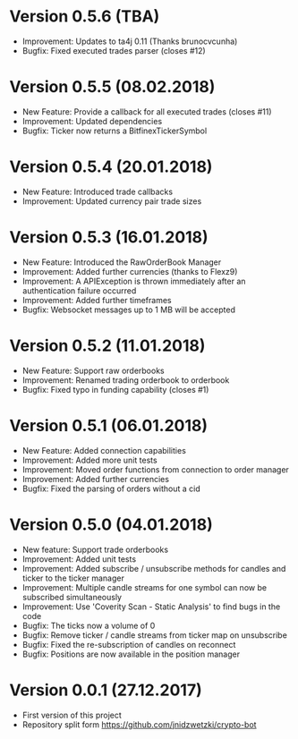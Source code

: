# Version 0.5.6 (TBA)
* Improvement: Updates to ta4j 0.11 (Thanks brunocvcunha)
* Bugfix: Fixed executed trades parser (closes #12)

# Version 0.5.5 (08.02.2018)
* New Feature: Provide a callback for all executed trades (closes #11)
* Improvement: Updated dependencies
* Bugfix: Ticker now returns a BitfinexTickerSymbol

# Version 0.5.4 (20.01.2018)
* New Feature: Introduced trade callbacks
* Improvement: Updated currency pair trade sizes

# Version 0.5.3 (16.01.2018)
* New Feature: Introduced the RawOrderBook Manager
* Improvement: Added further currencies (thanks to Flexz9)
* Improvement: A APIException is thrown immediately after an authentication failure occurred
* Improvement: Added further timeframes
* Bugfix: Websocket messages up to 1 MB will be accepted

# Version 0.5.2 (11.01.2018)
* New Feature: Support raw orderbooks
* Improvement: Renamed trading orderbook to orderbook
* Bugfix: Fixed typo in funding capability (closes #1)

# Version 0.5.1 (06.01.2018)
* New Feature: Added connection capabilities
* Improvement: Added more unit tests
* Improvement: Moved order functions from connection to order manager
* Improvement: Added further currencies
* Bugfix: Fixed the parsing of orders without a cid

# Version 0.5.0 (04.01.2018)
* New feature: Support trade orderbooks
* Improvement: Added unit tests
* Improvement: Added subscribe / unsubscribe methods for candles and ticker to the ticker manager
* Improvement: Multiple candle streams for one symbol can now be subscribed simultaneously
* Improvement: Use 'Coverity Scan - Static Analysis' to find bugs in the code
* Bugfix: The ticks now a volume of 0
* Bugfix: Remove ticker / candle streams from ticker map on unsubscribe
* Bugfix: Fixed the re-subscription of candles on reconnect
* Bugfix: Positions are now available in the position manager

# Version 0.0.1 (27.12.2017)
* First version of this project 
* Repository split form https://github.com/jnidzwetzki/crypto-bot

